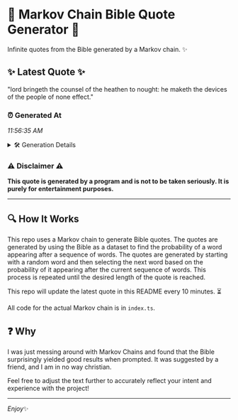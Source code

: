 # 📖 Markov Chain Bible Quote Generator 📖

Infinite quotes from the Bible generated by a Markov chain. ✨

## ✨ Latest Quote ✨
"lord bringeth the counsel of the heathen to nought: he maketh the devices of the people of none effect."

### ⏰ Generated At
*11:56:35 AM*

<details>
    <summary>🛠️ Generation Details</summary>
    <p>
        <strong>🌱 Seed:</strong> lord<br>
        <strong>🔄 Iterations:</strong> 18<br>
        <strong>📜 Context History:</strong><br>[ lord ]: bringeth<br>[ lord, bringeth ]: the<br>[ lord, bringeth, the ]: counsel<br>[ lord, bringeth, the, counsel ]: of<br>[ lord, bringeth, the, counsel, of ]: the<br>[ lord, bringeth, the, counsel, of, the ]: heathen<br>[ bringeth, the, counsel, of, the, heathen ]: to<br>[ the, counsel, of, the, heathen, to ]: nought:<br>[ counsel, of, the, heathen, to, nought: ]: he<br>[ of, the, heathen, to, nought:, he ]: maketh<br>[ the, heathen, to, nought:, he, maketh ]: the<br>[ heathen, to, nought:, he, maketh, the ]: devices<br>[ to, nought:, he, maketh, the, devices ]: of<br>[ nought:, he, maketh, the, devices, of ]: the<br>[ he, maketh, the, devices, of, the ]: people<br>[ maketh, the, devices, of, the, people ]: of<br>[ the, devices, of, the, people, of ]: none<br>[ devices, of, the, people, of, none ]: effect.<br>
    </p>
</details>

### ⚠️ Disclaimer ⚠️
**This quote is generated by a program and is not to be taken seriously. It is purely for entertainment purposes.**

---

## 🔍 How It Works

This repo uses a Markov chain to generate Bible quotes. The quotes are generated by using the Bible as a dataset to find the probability of a word appearing after a sequence of words. The quotes are generated by starting with a random word and then selecting the next word based on the probability of it appearing after the current sequence of words. This process is repeated until the desired length of the quote is reached.

This repo will update the latest quote in this README every 10 minutes. ⏳

All code for the actual Markov chain is in `index.ts`.

## ❓ Why

I was just messing around with Markov Chains and found that the Bible surprisingly yielded good results when prompted. 
It was suggested by a friend, and I am in no way christian.

Feel free to adjust the text further to accurately reflect your intent and experience with the project!

---

*Enjoy*✨
